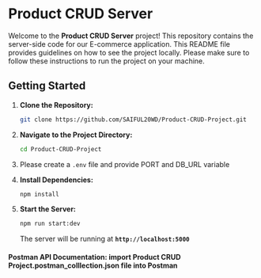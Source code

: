 # **Product CRUD Server**

Welcome to the **Product CRUD Server** project! This repository contains the server-side code for our E-commerce application. This README file provides guidelines on how to see the project locally. Please make sure to follow these instructions to run the project on your machine.

## **Getting Started**

1. **Clone the Repository:**

    ```bash
    git clone https://github.com/SAIFUL20WD/Product-CRUD-Project.git
    ```

2. **Navigate to the Project Directory:**

    ```bash
    cd Product-CRUD-Project
    ```

3. Please create a `.env` file and provide PORT and DB_URL variable
4. **Install Dependencies:**

    ```bash
    npm install
    ```

5. **Start the Server:**

    ```bash
    npm run start:dev
    ```

    The server will be running at **`http://localhost:5000`**

#### Postman API Documentation: import Product CRUD Project.postman_colllection.json file into Postman
